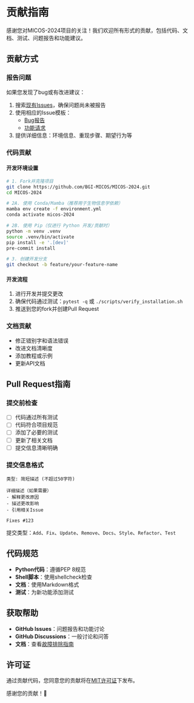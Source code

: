 # 贡献指南

感谢您对MICOS-2024项目的关注！我们欢迎所有形式的贡献，包括代码、文档、测试、问题报告和功能建议。

## 贡献方式

### 报告问题

如果您发现了bug或有改进建议：

1. 搜索[现有Issues](https://github.com/BGI-MICOS/MICOS-2024/issues)，确保问题尚未被报告
2. 使用相应的Issue模板：
   - [Bug报告](.github/ISSUE_TEMPLATE/bug_report.md)
   - [功能请求](.github/ISSUE_TEMPLATE/feature_request.md)
3. 提供详细信息：环境信息、重现步骤、期望行为等

### 代码贡献

#### 开发环境设置

```bash
# 1. Fork并克隆项目
git clone https://github.com/BGI-MICOS/MICOS-2024.git
cd MICOS-2024

# 2A. 使用 Conda/Mamba（推荐用于生物信息学依赖）
mamba env create -f environment.yml
conda activate micos-2024

# 2B. 使用 Pip（仅进行 Python 开发/贡献时）
python -m venv .venv
source .venv/bin/activate
pip install -e '.[dev]'
pre-commit install

# 3. 创建开发分支
git checkout -b feature/your-feature-name
```

#### 开发流程

1. 进行开发并提交更改
2. 确保代码通过测试：`pytest -q` 或 `./scripts/verify_installation.sh`
3. 推送到您的fork并创建Pull Request

### 文档贡献

- 修正错别字和语法错误
- 改进文档清晰度
- 添加教程或示例
- 更新API文档

## Pull Request指南

### 提交前检查

- [ ] 代码通过所有测试
- [ ] 代码符合项目规范
- [ ] 添加了必要的测试
- [ ] 更新了相关文档
- [ ] 提交信息清晰明确

### 提交信息格式

```
类型: 简短描述 (不超过50字符)

详细描述（如果需要）
- 解释更改原因
- 描述更改影响
- 引用相关Issue

Fixes #123
```

提交类型：`Add`、`Fix`、`Update`、`Remove`、`Docs`、`Style`、`Refactor`、`Test`

## 代码规范

- **Python代码**：遵循PEP 8规范
- **Shell脚本**：使用shellcheck检查
- **文档**：使用Markdown格式
- **测试**：为新功能添加测试

## 获取帮助

- **GitHub Issues**：问题报告和功能讨论
- **GitHub Discussions**：一般讨论和问答
- **文档**：查看[故障排除指南](docs/troubleshooting.md)

## 许可证

通过贡献代码，您同意您的贡献将在[MIT许可证](LICENSE)下发布。

感谢您的贡献！🎉